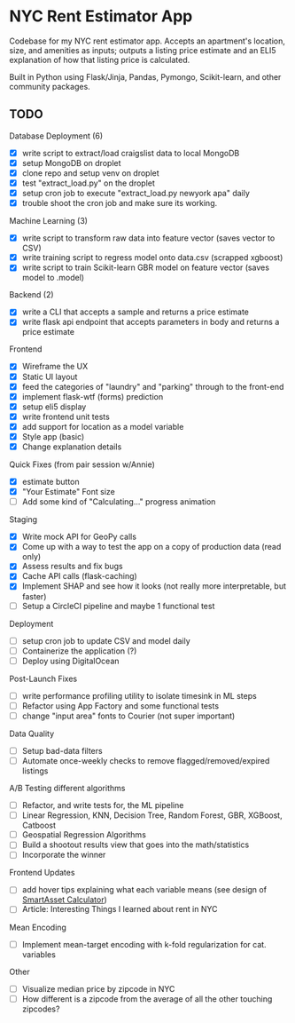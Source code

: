 # NYC Rent Estimator App

Codebase for my NYC rent estimator app. Accepts an apartment's location, size, and amenities as inputs; outputs a listing price estimate and an ELI5 explanation of how that listing price is calculated.

Built in Python using Flask/Jinja, Pandas, Pymongo, Scikit-learn, and other community packages.

## TODO

Database Deployment (6)

- [x] write script to extract/load craigslist data to local MongoDB
- [x] setup MongoDB on droplet
- [x] clone repo and setup venv on droplet
- [x] test "extract_load.py" on the droplet
- [x] setup cron job to execute "extract_load.py newyork apa" daily
- [x] trouble shoot the cron job and make sure its working.

Machine Learning (3)

- [x] write script to transform raw data into feature vector (saves vector to CSV)
- [x] write training script to regress model onto data.csv (scrapped xgboost)
- [x] write script to train Scikit-learn GBR model on feature vector (saves model to .model)

Backend (2)

- [x] write a CLI that accepts a sample and returns a price estimate
- [x] write flask api endpoint that accepts parameters in body and returns a price estimate

Frontend

- [x] Wireframe the UX
- [x] Static UI layout
- [x] feed the categories of "laundry" and "parking" through to the front-end
- [x] implement flask-wtf (forms) prediction
- [x] setup eli5 display
- [x] write frontend unit tests
- [x] add support for location as a model variable
- [x] Style app (basic)
- [x] Change explanation details

Quick Fixes (from pair session w/Annie)

- [x] estimate button
- [x] "Your Estimate" Font size
- [ ] Add some kind of "Calculating..." progress animation

Staging

- [x] Write mock API for GeoPy calls
- [x] Come up with a way to test the app on a copy of production data (read only)
- [x] Assess results and fix bugs
- [x] Cache API calls (flask-caching)
- [x] Implement SHAP and see how it looks (not really more interpretable, but faster)
- [ ] Setup a CircleCI pipeline and maybe 1 functional test

Deployment

- [ ] setup cron job to update CSV and model daily
- [ ] Containerize the application (?)
- [ ] Deploy using DigitalOcean

Post-Launch Fixes

- [ ] write performance profiling utility to isolate timesink in ML steps
- [ ] Refactor using App Factory and some functional tests
- [ ] change "input area" fonts to Courier (not super important)

Data Quality

- [ ] Setup bad-data filters
- [ ] Automate once-weekly checks to remove flagged/removed/expired listings

A/B Testing different algorithms

- [ ] Refactor, and write tests for, the ML pipeline
- [ ] Linear Regression, KNN, Decision Tree, Random Forest, GBR, XGBoost, Catboost
- [ ] Geospatial Regression Algorithms
- [ ] Build a shootout results view that goes into the math/statistics
- [ ] Incorporate the winner

Frontend Updates

- [ ] add hover tips explaining what each variable means (see design of [SmartAsset Calculator](https://smartasset.com/taxes/income-taxes))
- [ ] Article: Interesting Things I learned about rent in NYC

Mean Encoding

- [ ] Implement mean-target encoding with k-fold regularization for cat. variables

Other

- [ ] Visualize median price by zipcode in NYC
- [ ] How different is a zipcode from the average of all the other touching zipcodes?
